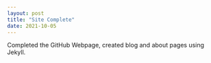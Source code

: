 ```yaml
---
layout: post
title: "Site Complete"
date: 2021-10-05
---
```


Completed the GitHub Webpage, created blog and about pages using Jekyll.